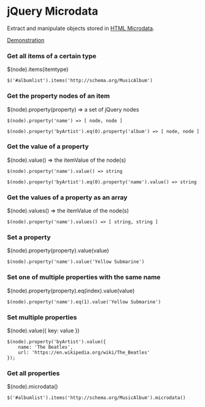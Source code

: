 # jQuery Microdata

Extract and manipulate objects stored in [HTML Microdata](http://www.whatwg.org/specs/web-apps/current-work/multipage/microdata.html).

[Demonstration](http://git.macropus.org/jquery-microdata/demo/)

### Get all items of a certain type

$(node).items(itemtype)

    $('#albumlist').items('http://schema.org/MusicAlbum')

### Get the property nodes of an item

$(node).property(property) => a set of jQuery nodes

    $(node).property('name') => [ node, node ]

    $(node).property('byArtist').eq(0).property('album') => [ node, node ]

### Get the value of a property

$(node).value() => the itemValue of the node(s)

    $(node).property('name').value() => string

    $(node).property('byArtist').eq(0).property('name').value() => string

### Get the values of a property as an array

$(node).values() => the itemValue of the node(s)

    $(node).property('name').values() => [ string, string ]

### Set a property

$(node).property(property).value(value)

    $(node).property('name').value('Yellow Submarine')

### Set one of multiple properties with the same name

$(node).property(property).eq(index).value(value)

    $(node).property('name').eq(1).value('Yellow Submarine')

### Set multiple properties

$(node).value({ key: value })

    $(node).property('byArtist').value({
        name: 'The Beatles',
        url: 'https://en.wikipedia.org/wiki/The_Beatles'
    });

### Get all properties

$(node).microdata()

    $('#albumlist').items('http://schema.org/MusicAlbum').microdata()

